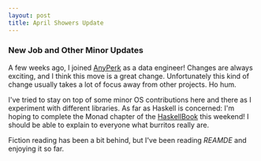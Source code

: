 ```yaml
---
layout: post
title: April Showers Update
---
```


### New Job and Other Minor Updates

A few weeks ago, I joined <a href="https://www.anyperk.com">AnyPerk</a> as a
data engineer! Changes are always exciting, and I think this move is a great
change. Unfortunately this kind of change usually takes a lot of focus away
from other projects. Ho hum.

I've tried to stay on top of some minor OS contributions here and there as I
experiment with different libraries. As far as Haskell is concerned: I'm
hoping to complete the Monad chapter of the
<a href="http://www.haskellbook.com">HaskellBook</a> this weekend! I should be
able to explain to everyone what burritos really are.

Fiction reading has been a bit behind, but I've been reading <em>REAMDE</em>
and enjoying it so far.
